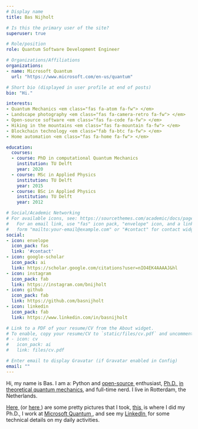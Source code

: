 ```yaml
---
# Display name
title: Bas Nijholt

# Is this the primary user of the site?
superuser: true

# Role/position
role: Quantum Software Development Engineer

# Organizations/Affiliations
organizations:
- name: Microsoft Quantum
  url: "https://www.microsoft.com/en-us/quantum"

# Short bio (displayed in user profile at end of posts)
bio: "Hi."

interests:
- Quantum Mechanics <em class="fas fa-atom fa-fw"> </em>
- Landscape photography <em class="fas fa-camera-retro fa-fw"> </em>
- Open-source software <em class="fas fa-code fa-fw"> </em>
- Hiking in the mountains <em class="fas fa-mountain fa-fw"> </em>
- Blockchain technology <em class="fab fa-btc fa-fw"> </em>
- Home automation <em class="fas fa-home fa-fw"> </em>

education:
  courses:
  - course: PhD in computational Quantum Mechanics
    institution: TU Delft
    year: 2020
  - course: MSc in Applied Physics
    institution: TU Delft
    year: 2015
  - course: BSc in Applied Physics
    institution: TU Delft
    year: 2012

# Social/Academic Networking
# For available icons, see: https://sourcethemes.com/academic/docs/page-builder/#icons
#   For an email link, use "fas" icon pack, "envelope" icon, and a link in the
#   form "mailto:your-email@example.com" or "#contact" for contact widget.
social:
- icon: envelope
  icon_pack: fas
  link: '#contact'
- icon: google-scholar
  icon_pack: ai
  link: https://scholar.google.com/citations?user=nIO4EK4AAAAJ&hl
- icon: instagram
  icon_pack: fab
  link: https://instagram.com/bnijholt
- icon: github
  icon_pack: fab
  link: https://github.com/basnijholt
- icon: linkedin
  icon_pack: fab
  link: https://www.linkedin.com/in/basnijholt

# Link to a PDF of your resume/CV from the About widget.
# To enable, copy your resume/CV to `static/files/cv.pdf` and uncomment the lines below.
# - icon: cv
#   icon_pack: ai
#   link: files/cv.pdf

# Enter email to display Gravatar (if Gravatar enabled in Config)
email: ""
---
```


Hi, my name is Bas. I am a: Python and [open-source <em class="fab fa-github fa-fw" style="margin-right: 0.2em;"> </em>](https://github.com/basnijholt) enthusiast, [Ph.D. <em class="fa fa-graduation-cap fa-fw" style="margin-right: 0.2em;"> </em> in theoretical quantum mechanics](https://github.com/basnijholt/thesis), and full-time nerd. I live in Rotterdam, the Netherlands.

[Here <em class="fab fa-instagram fa-fw" style="margin-right: 0.2em;"> </em>](http://instagram.com/bnijholt) (or [here <em class="fab fa-500px fa-fw"> </em>](https://500px.com/basnijholt)) are some pretty pictures that I took, [this <em class="fa fa-university fa-fw" style="margin-right: 0.2em;"> </em>](http://quantumtinkerer.tudelft.nl/) is where I did my Ph.D., I work at [Microsoft Quantum <em class="fab fa-microsoft fa-fw"> </em>](https://www.microsoft.com/en-us/quantum), and see my [LinkedIn <em class="fab fa-linkedin fa-fw" style="margin-right: 0.2em;"> </em>](https://www.linkedin.com/in/basnijholt) for some technical details on my daily activities.
